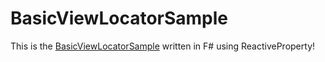 # BasicViewLocatorSample

This is the [BasicViewLocatorSample](https://github.com/AvaloniaUI/Avalonia.Samples/tree/main/src/Avalonia.Samples/Routing/BasicViewLocatorSample) written in F# using ReactiveProperty!
